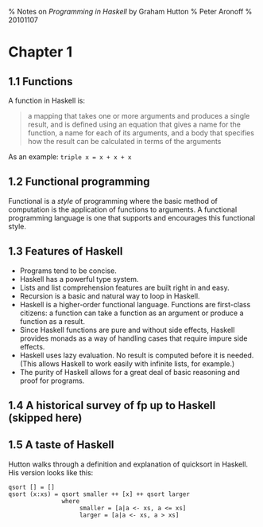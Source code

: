 % Notes on *Programming in Haskell* by Graham Hutton
% Peter Aronoff
% 20101107

# Chapter 1

## 1.1 Functions

A function in Haskell is:

> a mapping that takes one or more arguments and produces a single result, and is defined using an equation that gives a name for the function, a name for each of its arguments, and a body that specifies how the result can be calculated in terms of the arguments

As an example: `triple x = x + x + x`

## 1.2 Functional programming

Functional is a *style* of programming where the basic method of computation is the application of functions to arguments. A functional programming language is one that supports and encourages this functional style.

## 1.3 Features of Haskell

+ Programs tend to be concise.
+ Haskell has a powerful type system.
+ Lists and list comprehension features are built right in and easy.
+ Recursion is a basic and natural way to loop in Haskell.
+ Haskell is a higher-order functional language. Functions are first-class citizens: a function can take a function as an argument or produce a function as a result.
+ Since Haskell functions are pure and without side effects, Haskell provides monads as a way of handling cases that require impure side effects.
+ Haskell uses lazy evaluation. No result is computed before it is needed. (This allows Haskell to work easily with infinite lists, for example.)
+ The purity of Haskell allows for a great deal of basic reasoning and proof for programs.

## 1.4 A historical survey of fp up to Haskell (skipped here)

## 1.5 A taste of Haskell

Hutton walks through a definition and explanation of quicksort in Haskell. His version looks like this:

    qsort [] = []
    qsort (x:xs) = qsort smaller ++ [x] ++ qsort larger
                   where
                        smaller = [a|a <- xs, a <= xs]
                        larger = [a|a <- xs, a > xs]
